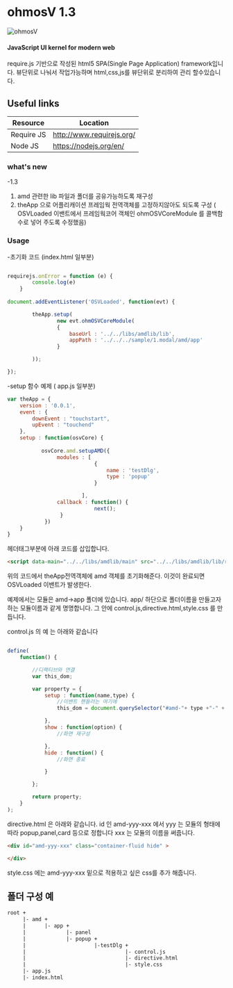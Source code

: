  ohmosV 1.3
===========

![ohmosV](https://4.bp.blogspot.com/-hLZ1La-5vR4/V0KPY2OMCjI/AAAAAAAABO0/mG3zOm47TC0Exfa-RkzkeW1wmumZKvOmgCLcB/s1600/%25E1%2584%2589%25E1%2585%25B3%25E1%2584%258F%25E1%2585%25B3%25E1%2584%2585%25E1%2585%25B5%25E1%2586%25AB%25E1%2584%2589%25E1%2585%25A3%25E1%2586%25BA%2B2016-05-23%2B%25E1%2584%258B%25E1%2585%25A9%25E1%2584%2592%25E1%2585%25AE%2B2.04.13.png)

#### JavaScript UI kernel for modern web ####

require.js 기반으로 작성된 html5 SPA(Single Page Application) framework입니다.
뷰단위로 나눠서 작업가능하며 html,css,js를 뷰단위로 분리하여 관리 할수있습니다.

## Useful links

| Resource | Location |
| -------------- | -------------- |
| Require JS       | http://www.requirejs.org/ |
| Node JS          | https://nodejs.org/en/ |

### what's new ###
-1.3 
1.  amd 관련한 lib 파일과 폴더를 공유가능하도록 재구성
2. theApp 으로 어플리캐이션 프레임웍 전역객체를 고정하지않아도 되도록 구성
( OSVLoaded 이밴트에서 프레임웍코어 객체인 ohmOSVCoreModule 를  콜백함수로 넣어 주도록 수정했음)

### Usage ###

-초기화 코드 (index.html 일부분)

```js

requirejs.onError = function (e) {
        console.log(e)
    }
    
document.addEventListener('OSVLoaded', function(evt) {

        theApp.setup(
                new evt.ohmOSVCoreModule(
                {
                    baseUrl : '../../libs/amdlib/lib',
                    appPath : '../../../sample/1.modal/amd/app'
                }

        ));

});
```



-setup 함수 예제 ( app.js 일부분)

```js
var theApp = {
    version : '0.0.1',
    event : {
        downEvent : "touchstart",
        upEvent : "touchend"
    },
    setup : function(osvCore) {
           
           osvCore.amd.setupAMD({
                modules : [
                            {
                                name : 'testDlg',
                                type : 'popup'
                            }

                        ],
                callback : function() {
                            next();
                 }
            })
    }
}
```

헤더태그부분에 아래 코드를 삽입합니다.

```html
<script data-main="../../libs/amdlib/main" src="../../libs/amdlib/lib/require.js"></script>
```
위의 코드에서 theApp전역객체에 amd 객체를 초기화해준다. 이것이 완료되면 OSVLoaded 이밴트가 발생한다.

예제에서는 모듈은 amd->app 폴더에 있습니다.
app/ 하단으로 폴더이름을 만들고자 하는 모듈이름과 같게 명명합니다.
그 안에 control.js,directive.html,style.css 를 만듭니다. 

control.js 의 예 는 아래와 같습니다
```js

define(
    function() {

        //디랙티브와 연결
        var this_dom;

        var property = {
            setup : function(name,type) {
                //이밴트 핸들러는 여기에
                this_dom = document.querySelector("#amd-"+ type +"-" + name);

            },
            show : function(option) {
                //화면 재구성

            },
            hide : function() {
                //화면 종료

            }

        };

        return property;
    }
);
```

directive.html 은 아래와 같습니다.
id 인 amd-yyy-xxx 에서
yyy 는 모듈의 형태에 따라 popup,panel,card 등으로 정합니다
xxx 는 모듈의 이름을 써줍니다.
```html
<div id="amd-yyy-xxx" class="container-fluid hide" >

</div>
```

style.css 에는 amd-yyy-xxx 밑으로 적용하고 싶은 css를 추가 해줍니다. 

## 폴더 구성 예 ##
```txt
root + 
     |- amd +
     |      |- app +
     |             |- panel
     |             |- popup +
     |                      |-testDlg +
     |                                |- control.js
     |                                |- directive.html
     |                                |- style.css
     |- app.js
     |- index.html
```
